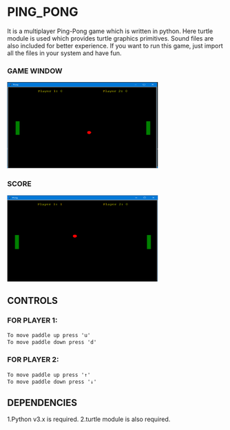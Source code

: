 # PING_PONG 
It is a multiplayer Ping-Pong game which is written in python. Here turtle module is used which provides turtle graphics primitives. Sound files are also included for better experience. If you want to run this game, just import all the files in your system and have fun. 

### GAME WINDOW
<img src="./screenshots/display.png" width="350" height="200"> 

### SCORE
<img src="./screenshots/score.png" width="350" height="200">

## CONTROLS

### FOR PLAYER 1:

	To move paddle up press 'u'
	To move paddle down press 'd'

### FOR PLAYER 2:

	To move paddle up press '↑'
	To move paddle down press '↓'

## DEPENDENCIES

1.Python v3.x is required.
2.turtle module is also required.